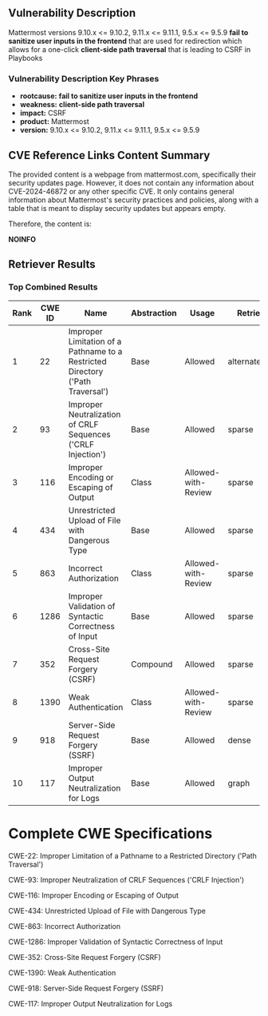 ## Vulnerability Description
Mattermost versions 9.10.x <= 9.10.2, 9.11.x <= 9.11.1, 9.5.x <= 9.5.9 **fail to sanitize user inputs in the frontend** that are used for redirection which allows for a one-click **client-side path traversal** that is leading to CSRF in Playbooks

### Vulnerability Description Key Phrases
- **rootcause:** **fail to sanitize user inputs in the frontend**
- **weakness:** **client-side path traversal**
- **impact:** CSRF
- **product:** Mattermost
- **version:** 9.10.x <= 9.10.2, 9.11.x <= 9.11.1, 9.5.x <= 9.5.9

## CVE Reference Links Content Summary
The provided content is a webpage from mattermost.com, specifically their security updates page. However, it does not contain any information about CVE-2024-46872 or any other specific CVE. It only contains general information about Mattermost's security practices and policies, along with a table that is meant to display security updates but appears empty.

Therefore, the content is:

**NOINFO**

## Retriever Results

### Top Combined Results

| Rank | CWE ID | Name | Abstraction | Usage  | Retrievers | Individual Scores |
|------|--------|------|-------------|-------|------------|-------------------|
| 1 | 22 | Improper Limitation of a Pathname to a Restricted Directory ('Path Traversal') | Base | Allowed | alternate_terms | 0.800 |
| 2 | 93 | Improper Neutralization of CRLF Sequences ('CRLF Injection') | Base | Allowed | sparse | 0.308 |
| 3 | 116 | Improper Encoding or Escaping of Output | Class | Allowed-with-Review | sparse | 0.306 |
| 4 | 434 | Unrestricted Upload of File with Dangerous Type | Base | Allowed | sparse | 0.303 |
| 5 | 863 | Incorrect Authorization | Class | Allowed-with-Review | sparse | 0.298 |
| 6 | 1286 | Improper Validation of Syntactic Correctness of Input | Base | Allowed | sparse | 0.298 |
| 7 | 352 | Cross-Site Request Forgery (CSRF) | Compound | Allowed | sparse | 0.298 |
| 8 | 1390 | Weak Authentication | Class | Allowed-with-Review | sparse | 0.298 |
| 9 | 918 | Server-Side Request Forgery (SSRF) | Base | Allowed | dense | 0.555 |
| 10 | 117 | Improper Output Neutralization for Logs | Base | Allowed | graph | 0.003 |



# Complete CWE Specifications

CWE-22: Improper Limitation of a Pathname to a Restricted Directory ('Path Traversal')

CWE-93: Improper Neutralization of CRLF Sequences ('CRLF Injection')

CWE-116: Improper Encoding or Escaping of Output

CWE-434: Unrestricted Upload of File with Dangerous Type

CWE-863: Incorrect Authorization

CWE-1286: Improper Validation of Syntactic Correctness of Input

CWE-352: Cross-Site Request Forgery (CSRF)

CWE-1390: Weak Authentication

CWE-918: Server-Side Request Forgery (SSRF)

CWE-117: Improper Output Neutralization for Logs